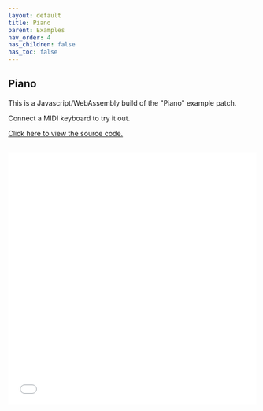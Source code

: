 ```yaml
---
layout: default
title: Piano
parent: Examples
nav_order: 4
has_children: false
has_toc: false
---
```


## Piano

This is a Javascript/WebAssembly build of the "Piano" example patch.

Connect a MIDI keyboard to try it out.

<a href="https://github.com/cmajor-lang/cmajor/tree/main/examples/patches/Piano" target="_blank">Click here to view the source code.</a>

<iframe style="display: inline-block; width: 100%; height: 32rem; border:none; padding-top: 1rem;"
        src="../../../assets/example_patches/Piano/index.html">
</iframe>


